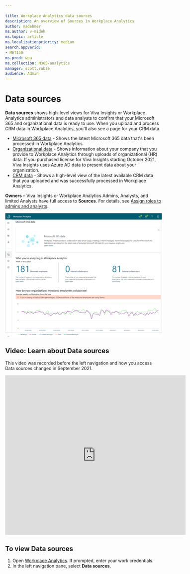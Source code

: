 ```yaml
---

title: Workplace Analytics data sources
description: An overview of Sources in Workplace Analytics 
author: madehmer
ms.author: v-mideh
ms.topic: article
ms.localizationpriority: medium 
search.appverid:
- MET150
ms.prod: wpa
ms.collection: M365-analytics
manager: scott.ruble
audience: Admin
---
```


# Data sources

**Data sources** shows high-level views for Viva Insights or Workplace Analytics administrators and data analysts to confirm that your Microsoft 365 and organizational data is ready to use. When you upload and process CRM data in Workplace Analytics, you'll also see a page for your CRM data.

* [Microsoft 365 data](office-365-data.md) - Shows the latest Microsoft 365 data that's been processed in Workplace Analytics.
* [Organizational data](organizational-data.md) - Shows information about your company that you provide to Workplace Analytics through uploads of organizational (HR) data. If you purchased license for Viva Insights starting October 2021, Viva Insights uses Azure AD data to present data about your organization.
* [CRM data](crm-data.md) - Shows a high-level view of the latest available CRM data that you uploaded and was successfully processed in Workplace Analytics.

**Owners** – Viva Insights or Workplace Analytics Admins, Analysts, and limited Analysts have full access to **Sources**. For details, see [Assign roles to admins and analysts](../setup/assign-roles-to-wpa-admins.md).

![Data sources.](../images/WpA/Use/m365data.png)

## Video: Learn about Data sources

This video was recorded before the left navigation and how you access Data sources changed in September 2021.
<!-- FOR THIS VIDEO LINK, VERIFY THE EMBED/SCREEN SETTINGS. 
WE USE THE FOLLOWING ONES IN OTHER PLACES: 

<iframe allowfullscreen="" mozallowfullscreen="" webkitallowfullscreen=""></iframe>
-->

<iframe src="https://player.vimeo.com/video/434890175" width="580" height="512" frameborder="0" allow="autoplay; fullscreen" allowfullscreen></iframe>

## To view Data sources

1. Open [Workplace Analytics](https://workplaceanalytics.office.com). If prompted, enter your work credentials.
2. In the left navigation pane, select **Data sources**.
